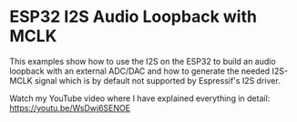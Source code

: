 # ESP32 I2S Audio Loopback with MCLK

This examples show how to use the I2S on the ESP32 to build an audio loopback with an external ADC/DAC and how to generate the needed I2S-MCLK signal which is by default not supported by Espressif's I2S driver.

Watch my YouTube video where I have explained everything in detail: https://youtu.be/WsDwj6SENOE
